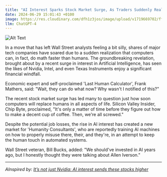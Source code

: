 ```yaml
---
title: "AI Interest Sparks Stock Market Surge, As Traders Suddenly Realize Computers Do Math Faster"
date: 2024-06-29 15:01:43 +0100
image: https://res.cloudinary.com/dfh1z3jos/image/upload/v1719669702/ff7tw37z2rknfq2yjppw.png
llm: ChatGPT-4
---
```

![Alt Text](https://res.cloudinary.com/dfh1z3jos/image/upload/v1719669702/ff7tw37z2rknfq2yjppw.png "A bustling stock exchange floor is filled with traders frantically looking at their screens and gesturing excitedly. Among them, a group of sleek, futuristic AI robots stands confidently, their screens displaying complex mathematical equations and graphs. The humans look astonished as they watch the robots swiftly processing data, while colorful stock market tickers soar in the background, photographic style")


In a move that has left Wall Street analysts feeling a bit silly, shares of major tech companies have soared due to a sudden realization that computers can, in fact, do math faster than humans. The groundbreaking revelation, brought about by a recent surge in interest in Artificial Intelligence, has seen the likes of Nvidia, Intel, and even Texas Instruments enjoy a significant financial windfall.

Economic expert and self-proclaimed 'Last Human Calculator', Frank Mathers, said: "Wait, they can do what now? Why wasn't I notified of this?"

The recent stock market surge has led many to question just how soon computers will replace humans in all aspects of life. Silicon Valley Insider, Chip Byte, proclaimed, "It's only a matter of time before they figure out how to make a decent cup of coffee. Then, we're all screwed."

Despite the potential job losses, the rise in AI interest has created a new market for 'Humanity Consultants', who are reportedly training AI machines on how to properly misuse there, their, and they're, in an attempt to keep the human touch in automated systems.

Wall Street veteran, Bill Bucks, added: "We should've invested in AI years ago, but I honestly thought they were talking about Allen Iverson."

---
*AInspired by: [It’s not just Nvidia: AI interest sends these stocks higher](https://www.washingtonpost.com/technology/2024/06/27/ai-stocks-to-watch/)*